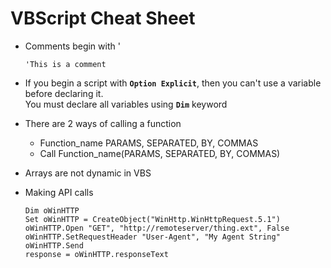 # VBScript Cheat Sheet
- Comments begin with '

      'This is a comment
- If you begin a script with **```Option Explicit```**, then you can't use a variable before declaring it.<br/>You must declare all variables using **```Dim```** keyword
- There are 2 ways of calling a function
  - Function_name PARAMS, SEPARATED, BY, COMMAS
  - Call Function_name(PARAMS, SEPARATED, BY, COMMAS)
- Arrays are not dynamic in VBS
- Making API calls

      Dim oWinHTTP
      Set oWinHTTP = CreateObject("WinHttp.WinHttpRequest.5.1")
      oWinHTTP.Open "GET", "http://remoteserver/thing.ext", False
      oWinHTTP.SetRequestHeader "User-Agent", "My Agent String"
      oWinHTTP.Send
      response = oWinHTTP.responseText
